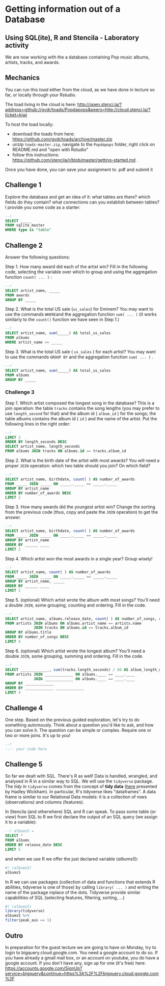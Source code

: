# Getting information out of a Database

## Using SQL(ite), R and Stencila - Laboratory activity

We are now working with the a database containing Pop music albums, artists, tracks, and awards.

## Mechanics

You can run this _toad_ either from the cloud, as we have done in lecture so far, or locally through your Rstudio.

The toad living in the cloud is here: http://open.stenci.la/?address=github://gvdr/toads/Popdapops&peers=http://cloud.stenci.la/?ticket=kiwi

To host the toad locally:
-  download the toads from here: https://github.com/gvdr/toads/archive/master.zip
-  unzip `toads-master.zip`, navigate to the `Popdapops` folder, right click on README.md and "open with Rstudio"
-  follow this instructions: https://github.com/stencila/r/blob/master/getting-started.md .

Once you have done, you can save your assignment to .pdf and submit it 

## Challenge 1

Explore the database and get an idea of it: what tables are there? which fields do they contain? what connections can you establish between tables? I provide you some code as a starter:

```sql
--!
SELECT _____
FROM sqlite_master
WHERE type is "table"
```

## Challenge 2

Answer the following questions:

Step 1. How many award did each of the artist win? Fill in the following code, selecting the variable over which to group and using the aggregation function 
`count( ... )`
:

```sql
--!
SELECT artist_name, _____
FROM awards
GROUP BY _____
```

Step 2. What is the total US sale (`us_sales`) for Eminem? You may want to use the commands `WHERE`and the aggregation function
`sum( ... )`
(it works similarly to the
`count()`
function we have seen in Step 1.)

```sql
--!
SELECT artist_name, sum(_____) AS total_us_sales
FROM albums
WHERE artist_name == _____
```

Step 3.  What is the total US sale (
`us_sales`
) for each artist? You may want to use the commands 
`GROUP BY`
and the aggregation function 
`sum( ... )`
.

```sql
--!
SELECT artist_name, sum(_____) AS total_us_sales
FROM albums
GROUP BY _____
```

### Challenge 3


Step 1.  Which artist composed the longest song in the database? This is a join operation: the table 
`tracks`
contains the song lengths (you may prefer to use 
`length_second`
for that) and the album id (
`album_id`
) for the songs; the table albums contains the album id (
`id`
) and the name of the artist. Put the following lines in the right order:

```sql
--!
LIMIT 2
ORDER BY length_seconds DESC
SELECT artist_name, length_seconds
FROM albums JOIN tracks ON albums.id == tracks.album_id
```

Step 2. What is the birth date of the artist with most awards?  You will need a proper `JOIN` operation: which two table should you join? On which field?

```sql
--!
SELECT artist_name, birthdate, count( ) AS number_of_awards
FROM _____ JOIN _____ ON _____._____ == _____._____
GROUP BY artist_name
ORDER BY number_of_awards DESC
LIMIT 2
```

Step 3. How many awards did the youngest artist win? Change the sorting from the previous code (thus, copy and paste the `JOIN` operation) to get the answer.

```sql
--!
SELECT artist_name, birthdate, count( ) AS number_of_awards
FROM _____ JOIN _____ ON _____._____ == _____._____
GROUP BY artist_name
ORDER BY ______ ____
LIMIT 2
```

Step 4. Which artist won the most awards in a single year? Group wisely!

```sql
--!
SELECT artist_name, count( ) AS number_of_awards
FROM _____ JOIN _____ ON _____._____ == _____._____
GROUP BY artist_name, _____
ORDER BY ______ ____
LIMIT 2
```

Step 5. (optional) Which artist wrote the album with most songs? You'll need a double `JOIN`, some grouping, counting and ordering. Fill in the code.

```sql
--!
SELECT artist_name, albums.release_date, count( ) AS number_of_songs, albums.title
FROM artists JOIN albums ON albums.artist_name == artists.name
             JOIN tracks ON albums.id == tracks.album_id
GROUP BY albums.title
ORDER BY number_of_songs DESC
LIMIT 4
```

Step 6. (optional) Which artist wrote the longest album? You'll need a double `JOIN`, some grouping, summing and ordering. Fill in the code.

```sql
--!
SELECT _____________, sum(tracks.length_seconds) / 60 AS album_length_minutes
FROM artists JOIN _____________ ON albums.____ == ____.____
             JOIN _____________ ON albums.____ == ____.____
GROUP BY _____________
ORDER BY _____________ _____________
LIMIT 4
```

## Challenge 4

One step. Based on the previous guided exploration, let's try to do something automously. Think about a question you'd like to ask, and how you can solve it. The question can be simple or complex. Require one or two or more joins. It's up to you!

```sql
--!
---- your code here
```

## Challenge 5

So far we dealt with SQL. There's R as well! Data is handled, wrangled, and analysed in R in a similar way to SQL. We will use the `tidyverse` package. The _tidy_ in `tidyverse` comes from the concept of **tidy data** ([here](http://vita.had.co.nz/papers/tidy-data.html) presented by Hadley Wickham). In particular, R's tidyverse likes "dataframes". A data frame is similar to our Relational Data models: it is a collection of rows (observations) and columns (features).

In Stencila (and otherwhere) SQL and R can speak. To pass some table (or view) from SQL to R we first declare the output of an SQL query (we assign it to a variable):

```sql
--! albums5 =
SELECT *
FROM albums
ORDER BY release_date DESC
LIMIT 5
```

and when we use R we offer the just declared variable (_albums5_):

```r
#! (albums5)
albums5
```

In R we can use packages (collection of data and functions that extends R abilities, tidyverse is one of those) by calling `library( ... )` and writing the name of the package inplace of the dots. Tidyverse provide similar capabilities of SQL (selecting features, filtering, sorting, ...)

```r
#! (albums5)
library(tidyverse)
albums5 %>%
filter(peak_aus == 1)
```

## Outro

In preparation for the guest lecture we are going to have on Monday, try to login to bigquery.cloud.google.com. You need a google account to do so. If you have already a gmail mail box, or an account on youtube, you do have a google account. If you don't have any, sign up for one (it's free) here: https://accounts.google.com/SignUp?service=bigquery&continue=https%3A%2F%2Fbigquery.cloud.google.com%2F
